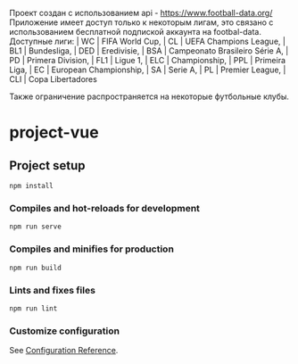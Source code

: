 Проект создан с использованием api - https://www.football-data.org/
Приложение имеет доступ только к некоторым лигам, это связано с использованием бесплатной подпиской аккаунта на footbal-data. Доступные лиги: 
 | WC | FIFA World Cup,
 | CL | UEFA Champions League,
 | BL1 | Bundesliga,
 | DED | Eredivisie,
 | BSA | Campeonato Brasileiro Série A,
 | PD | Primera Division,
 | FL1 | Ligue 1,
 | ELC | Championship,
 | PPL | Primeira Liga,
 | EC | European Championship,
 | SA | Serie A,
 | PL | Premier League,
 | CLI | Copa Libertadores

Также ограничение распространяется на некоторые футбольные клубы.

# project-vue

## Project setup
```
npm install
```

### Compiles and hot-reloads for development
```
npm run serve
```

### Compiles and minifies for production
```
npm run build
```

### Lints and fixes files
```
npm run lint
```

### Customize configuration
See [Configuration Reference](https://cli.vuejs.org/config/).
